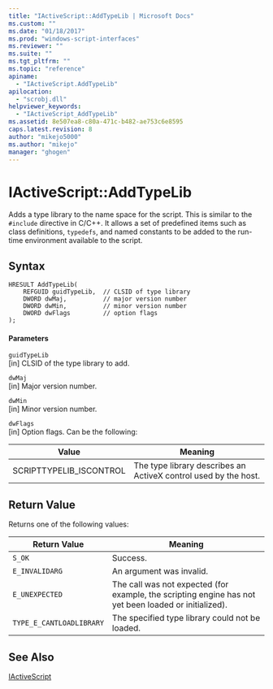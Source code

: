 ```yaml
---
title: "IActiveScript::AddTypeLib | Microsoft Docs"
ms.custom: ""
ms.date: "01/18/2017"
ms.prod: "windows-script-interfaces"
ms.reviewer: ""
ms.suite: ""
ms.tgt_pltfrm: ""
ms.topic: "reference"
apiname: 
  - "IActiveScript.AddTypeLib"
apilocation: 
  - "scrobj.dll"
helpviewer_keywords: 
  - "IActiveScript_AddTypeLib"
ms.assetid: 8e507ea8-c80a-471c-b482-ae753c6e8595
caps.latest.revision: 8
author: "mikejo5000"
ms.author: "mikejo"
manager: "ghogen"
---
```

# IActiveScript::AddTypeLib
Adds a type library to the name space for the script. This is similar to the `#include` directive in C/C++. It allows a set of predefined items such as class definitions, `typedefs`, and named constants to be added to the run-time environment available to the script.  
  
## Syntax  
  
```  
HRESULT AddTypeLib(  
    REFGUID guidTypeLib,  // CLSID of type library  
    DWORD dwMaj,          // major version number  
    DWORD dwMin,          // minor version number  
    DWORD dwFlags         // option flags  
);  
```  
  
#### Parameters  
 `guidTypeLib`  
 [in] CLSID of the type library to add.  
  
 `dwMaj`  
 [in] Major version number.  
  
 `dwMin`  
 [in] Minor version number.  
  
 `dwFlags`  
 [in] Option flags. Can be the following:  
  
|Value|Meaning|  
|-----------|-------------|  
|SCRIPTTYPELIB_ISCONTROL|The type library describes an ActiveX control used by the host.|  
  
## Return Value  
 Returns one of the following values:  
  
|Return Value|Meaning|  
|------------------|-------------|  
|`S_OK`|Success.|  
|`E_INVALIDARG`|An argument was invalid.|  
|`E_UNEXPECTED`|The call was not expected (for example, the scripting engine has not yet been loaded or initialized).|  
|`TYPE_E_CANTLOADLIBRARY`|The specified type library could not be loaded.|  
  
## See Also  
 [IActiveScript](../../winscript/reference/iactivescript.md)